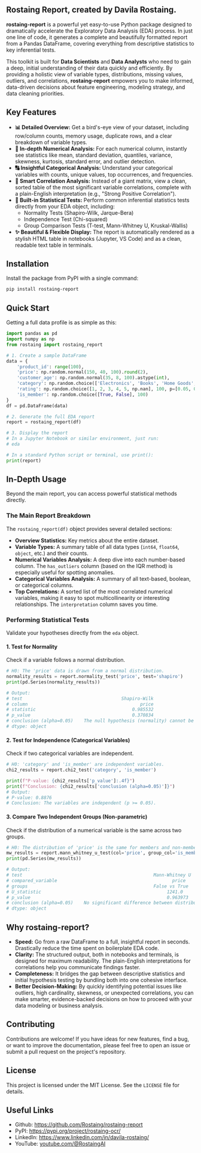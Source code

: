 ## Rostaing Report, created by Davila Rostaing.

**rostaing-report** is a powerful yet easy-to-use Python package designed to dramatically accelerate the Exploratory Data Analysis (EDA) process. In just one line of code, it generates a complete and beautifully formatted report from a Pandas DataFrame, covering everything from descriptive statistics to key inferential tests.

This toolkit is built for **Data Scientists** and **Data Analysts** who need to gain a deep, initial understanding of their data quickly and efficiently. By providing a holistic view of variable types, distributions, missing values, outliers, and correlations, **rostaing-report** empowers you to make informed, data-driven decisions about feature engineering, modeling strategy, and data cleaning priorities.

## Key Features

-   **📊 Detailed Overview:** Get a bird's-eye view of your dataset, including row/column counts, memory usage, duplicate rows, and a clear breakdown of variable types.
-   **🔢 In-depth Numerical Analysis:** For each numerical column, instantly see statistics like mean, standard deviation, quantiles, variance, skewness, kurtosis, standard error, and outlier detection.
-   **🔠 Insightful Categorical Analysis:** Understand your categorical variables with counts, unique values, top occurrences, and frequencies.
-   **🔗 Smart Correlation Analysis:** Instead of a giant matrix, view a clean, sorted table of the most significant variable correlations, complete with a plain-English interpretation (e.g., "Strong Positive Correlation").
-   **🧪 Built-in Statistical Tests:** Perform common inferential statistics tests directly from your EDA object, including:
    -   Normality Tests (Shapiro-Wilk, Jarque-Bera)
    -   Independence Test (Chi-squared)
    -   Group Comparison Tests (T-test, Mann-Whitney U, Kruskal-Wallis)
-   **✨ Beautiful & Flexible Display:** The report is automatically rendered as a stylish HTML table in notebooks (Jupyter, VS Code) and as a clean, readable text table in terminals.

## Installation

Install the package from PyPI with a single command:

```bash
pip install rostaing-report
```

## Quick Start

Getting a full data profile is as simple as this:

```python
import pandas as pd
import numpy as np
from rostaing import rostaing_report

# 1. Create a sample DataFrame
data = {
    'product_id': range(100),
    'price': np.random.normal(150, 40, 100).round(2),
    'customer_age': np.random.normal(35, 8, 100).astype(int),
    'category': np.random.choice(['Electronics', 'Books', 'Home Goods', 'Apparel'], 100),
    'rating': np.random.choice([1, 2, 3, 4, 5, np.nan], 100, p=[0.05, 0.05, 0.1, 0.3, 0.4, 0.1]),
    'is_member': np.random.choice([True, False], 100)
}
df = pd.DataFrame(data)

# 2. Generate the full EDA report
report = rostaing_report(df)

# 3. Display the report
# In a Jupyter Notebook or similar environment, just run:
# eda

# In a standard Python script or terminal, use print():
print(report)
```

## In-Depth Usage

Beyond the main report, you can access powerful statistical methods directly.

### The Main Report Breakdown

The `rostaing_report(df)` object provides several detailed sections:

-   **Overview Statistics:** Key metrics about the entire dataset.
-   **Variable Types:** A summary table of all data types (`int64`, `float64`, `object`, etc.) and their counts.
-   **Numerical Variables Analysis:** A deep dive into each number-based column. The `has_outliers` column (based on the IQR method) is especially useful for spotting anomalies.
-   **Categorical Variables Analysis:** A summary of all text-based, boolean, or categorical columns.
-   **Top Correlations:** A sorted list of the most correlated numerical variables, making it easy to spot multicollinearity or interesting relationships. The `interpretation` column saves you time.

### Performing Statistical Tests

Validate your hypotheses directly from the `eda` object.

#### 1. Test for Normality
Check if a variable follows a normal distribution.

```python
# H0: The 'price' data is drawn from a normal distribution.
normality_results = report.normality_test('price', test='shapiro')
print(pd.Series(normality_results))

# Output:
# test                                     Shapiro-Wilk
# column                                          price
# statistic                                    0.985532
# p_value                                      0.370834
# conclusion (alpha=0.05)    The null hypothesis (normality) cannot be r...
# dtype: object
```

#### 2. Test for Independence (Categorical Variables)
Check if two categorical variables are independent.

```python
# H0: 'category' and 'is_member' are independent variables.
chi2_results = report.chi2_test('category', 'is_member')

print(f"P-value: {chi2_results['p_value']:.4f}")
print(f"Conclusion: {chi2_results['conclusion (alpha=0.05)']}")
# Output:
# P-value: 0.8876
# Conclusion: The variables are independent (p >= 0.05).
```

#### 3. Compare Two Independent Groups (Non-parametric)
Check if the distribution of a numerical variable is the same across two groups.

```python
# H0: The distribution of 'price' is the same for members and non-members.
mw_results = report.mann_whitney_u_test(col='price', group_col='is_member')
print(pd.Series(mw_results))

# Output:
# test                                                 Mann-Whitney U
# compared_variable                                           price
# groups                                               False vs True
# U_statistic                                               1241.0
# p_value                                                   0.963973
# conclusion (alpha=0.05)    No significant difference between distributi...
# dtype: object
```

## Why rostaing-report?

-   **Speed:** Go from a raw DataFrame to a full, insightful report in seconds. Drastically reduce the time spent on boilerplate EDA code.
-   **Clarity:** The structured output, both in notebooks and terminals, is designed for maximum readability. The plain-English interpretations for correlations help you communicate findings faster.
-   **Completeness:** It bridges the gap between descriptive statistics and initial hypothesis testing by bundling both into one cohesive interface.
-   **Better Decision-Making:** By quickly identifying potential issues like outliers, high cardinality, skewness, or unexpected correlations, you can make smarter, evidence-backed decisions on how to proceed with your data modeling or business analysis.

## Contributing

Contributions are welcome! If you have ideas for new features, find a bug, or want to improve the documentation, please feel free to open an issue or submit a pull request on the project's repository.

## License

This project is licensed under the MIT License. See the `LICENSE` file for details.

## Useful Links
- Github: https://github.com/Rostaing/rostaing-report
- PyPI: https://pypi.org/project/rostaing-ocr/
- LinkedIn: https://www.linkedin.com/in/davila-rostaing/
- YouTube: [youtube.com/@RostaingAI](https://youtube.com/@rostaingai?si=8wo5H5Xk4i0grNyH)